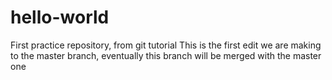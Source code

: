 # hello-world
First practice repository, from git tutorial
This is the first edit we are making to the master branch, eventually this branch will be merged with the master one
